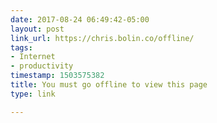 ```yaml
---
date: 2017-08-24 06:49:42-05:00
layout: post
link_url: https://chris.bolin.co/offline/
tags:
- Internet
- productivity
timestamp: 1503575382
title: You must go offline to view this page
type: link

---
```

